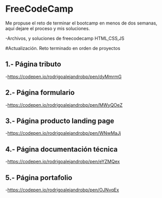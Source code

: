 # FreeCodeCamp

Me propuse el reto de terminar el bootcamp en menos de dos semanas, aquí dejare el proceso y mis soluciones.

-Archivos, y soluciones de freecodecamp HTML,CSS,JS

#Actualización.
Reto terminado en orden de proyectos 

## 1.- Página tributo 

-https://codepen.io/rodrigoalejandrobp/pen/dyMmrmG

## 2.- Página formulario

-https://codepen.io/rodrigoalejandrobp/pen/MWyQOeZ


## 3.- Página producto landing page

-https://codepen.io/rodrigoalejandrobp/pen/WNwMaJj

## 4.- Página documentación técnica

-https://codepen.io/rodrigoalejandrobp/pen/eYZMQex


## 5.- Página portafolio

-https://codepen.io/rodrigoalejandrobp/pen/OJNvqEx

